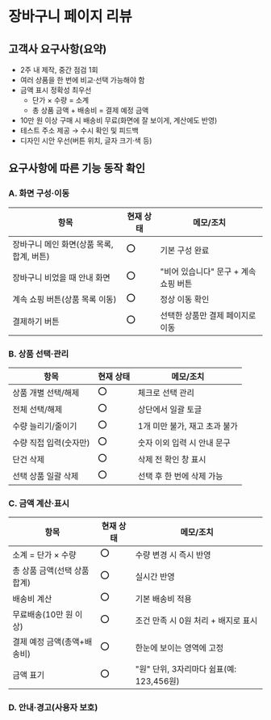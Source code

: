 # 장바구니 페이지 리뷰

## 고객사 요구사항(요약)
- 2주 내 제작, 중간 점검 1회
- 여러 상품을 한 번에 비교·선택 가능해야 함
- 금액 표시 정확성 최우선
  - 단가 × 수량 = 소계
  - 총 상품 금액 + 배송비 = 결제 예정 금액
- 10만 원 이상 구매 시 배송비 무료(화면에 잘 보이게, 계산에도 반영)
- 테스트 주소 제공 → 수시 확인 및 피드백
- 디자인 시안 우선(버튼 위치, 글자 크기·색 등)
## 요구사항에 따른 기능 동작 확인
### A. 화면 구성·이동
| 항목 | 현재 상태 | 메모/조치 |
|---|---|---|
| 장바구니 메인 화면(상품 목록, 합계, 버튼) | ⭕ | 기본 구성 완료 |
| 장바구니 비었을 때 안내 화면 | ⭕ | "비어 있습니다" 문구 + 계속 쇼핑 버튼 |
| 계속 쇼핑 버튼(상품 목록 이동) | ⭕ | 정상 이동 확인 |
| 결제하기 버튼 | ⭕ | 선택한 상품만 결제 페이지로 이동 |

### B. 상품 선택·관리
| 항목 | 현재 상태 | 메모/조치 |
|---|---|---|
| 상품 개별 선택/해제 | ⭕ | 체크로 선택 관리 |
| 전체 선택/해제 | ⭕ | 상단에서 일괄 토글 |
| 수량 늘리기/줄이기 | ⭕ | 1개 미만 불가, 재고 초과 불가 |
| 수량 직접 입력(숫자만) | ⭕ | 숫자 이외 입력 시 안내 문구 |
| 단건 삭제 | ⭕ | 삭제 전 확인 창 표시 |
| 선택 상품 일괄 삭제 | ⭕ | 선택 후 한 번에 삭제 가능 |

### C. 금액 계산·표시
| 항목 | 현재 상태 | 메모/조치 |
|---|---|---|
| 소계 = 단가 × 수량 | ⭕ | 수량 변경 시 즉시 반영 |
| 총 상품 금액(선택 상품 합계) | ⭕ | 실시간 반영 |
| 배송비 계산 | ⭕ | 기본 배송비 적용 |
| 무료배송(10만 원 이상) | ⭕ | 조건 만족 시 0원 처리 + 배지로 표시 |
| 결제 예정 금액(총액+배송비) | ⭕ | 한눈에 보이는 영역에 고정 |
| 금액 표기 | ⭕ | "원" 단위, 3자리마다 쉼표(예: 123,456원) |

### D. 안내·경고(사용자 보호)
